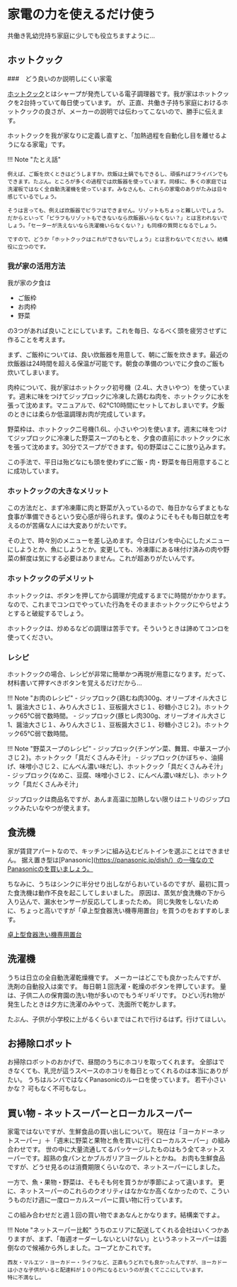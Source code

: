 # 家電の力を使えるだけ使う

共働き乳幼児持ち家庭に少しでも役立ちますように…


## ホットクック

###　どう良いのか説明しにくい家電

[ホットクック](https://jp.sharp/hotcook/)とはシャープが発売している電子調理器です。我が家はホットクックを2台持っていて毎日使っています。
が、正直、共働き子持ち家庭におけるホットクックの良さが、メーカーの説明では伝わってこないので、勝手に伝えます。

ホットクックを我が家なりに定義し直すと、「加熱過程を自動化し目を離せるようになる家電」です。

!!! Note "たとえ話"

    例えば、ご飯を炊くときはどうしますか。炊飯は土鍋でもできるし、頑張ればフライパンでもできます。たぶん。ところが多くの過程では炊飯器を使っています。同様に、多くの家庭では洗濯板ではなく全自動洗濯機を使っています。みなさんも、これらの家電のありがたみは日々感じているでしょう。

    そうは言っても、例えば炊飯器でピラフはできません。リゾットもちょっと難しいでしょう。だからといって「ピラフもリゾットもできないなら炊飯器いらなくない？」とは言われないでしょう。「セーターが洗えないなら洗濯機いらなくない？」も同様の質問となるでしょう。

    ですので、どうか「ホットクックはこれができないでしょう」とは言わないでください。結構役に立つのです。

### 我が家の活用方法

我が家の夕食は

 - ご飯枠
 - お肉枠
 - 野菜

の3つがあれば良いことにしています。これを毎日、なるべく頭を疲労させずに作ることを考えます。

まず、ご飯枠については、良い炊飯器を用意して、朝にご飯を炊きます。最近の炊飯器は24時間を超える保温が可能です。朝食の準備のついでに夕食のご飯も炊いてしまいます。

肉枠について、我が家はホットクック初号機（2.4L、大きいやつ）を使っています。週末に味をつけてジップロックに冷凍した鶏むね肉を、ホットクックに水を張って沈めます。マニュアルで、62℃10時間にセットしておしまいです。夕飯のときには柔らか低温調理お肉が完成しています。

野菜枠は、ホットクック二号機(1.6L、小さいやつ)を使います。週末に味をつけてジップロックに冷凍した野菜スープのもとを、夕食の直前にホットクックに水を張って沈めます。30分でスープができます。旬の野菜はここに放り込みます。

この手法で、平日は殆どなにも頭を使わずにご飯・肉・野菜を毎日用意することに成功しています。

### ホットクックの大きなメリット

この方法だと、まず冷凍庫に肉と野菜が入っているので、毎日かならずまともな食事が準備できるという安心感が得られます。僕のようにそもそも毎日献立を考えるのが苦痛な人には大変ありがたいです。

その上で、時々別のメニューを差し込めます。今日はパンを中心にしたメニューにしようとか、魚にしようとか。変更しても、冷凍庫にある味付け済みの肉や野菜の鮮度は気にする必要はありません。これが超ありがたいんです。


### ホットクックのデメリット

ホットクックは、ボタンを押してから調理が完成するまでに時間がかかります。なので、これまでコンロでやっていた行為をそのままホットクックにやらせようとすると破綻するでしょう。

ホットクックは、炒めるなどの調理は苦手です。そういうときは諦めてコンロを使ってください。


### レシピ

ホットクックの場合、レシピが非常に簡単かつ再現が用意になります。だって、材料書いて押すべきボタンを覚えるだけだから…

!!! Note "お肉のレシピ"
    - ジップロック{鶏むね肉300g、オリーブオイル大さじ1、醤油大さじ１、みりん大さじ１、豆板醤大さじ１、砂糖小さじ２}。ホットクック65℃弱で数時間。
    - ジップロック{豚ヒレ肉300g、オリーブオイル大さじ1、醤油大さじ１、みりん大さじ１、豆板醤大さじ１、砂糖小さじ２}。ホットクック65℃弱で数時間。
    
!!! Note "野菜スープのレシピ"
    - ジップロック{チンゲン菜、舞茸、中華スープ小さじ２}。ホットクック「具だくさんみそ汁」
    - ジップロック{かぼちゃ、油揚げ、味噌小さじ２、にんべん濃い味だし}、ホットクック「具だくさんみそ汁」
    - ジップロック{なめこ、豆腐、味噌小さじ２、にんべん濃い味だし}、ホットクック「具だくさんみそ汁」
     
ジップロックは商品名ですが、あんま高温に加熱しない限りはニトリのジップロックみたいなやつが使えます。
     
## 食洗機

家が賃貸アパートなので、キッチンに組み込むビルトインを選ぶことはできません。
据え置き型は[Panasonic](https://panasonic.jp/dish/）の一強なのでPanasonicのを買いましょう。

ちなみに、うちはシンクに半分せり出しながらおいているのですが、最初に買った食洗機は動作不良を起こしてしまいました。
原因は、蒸気が食洗機の下から入り込んで、漏水センサーが反応してしまったため。
同じ失敗をしないために、ちょっと高いですが「卓上型食器洗い機専用置台」を買うのをおすすめします。

[卓上型食器洗い機専用置台](https://panasonic.jp/dish/p-db/N-SP3.html)


## 洗濯機

うちは日立の全自動洗濯乾燥機です。
メーカーはどこでも良かったんですが、洗剤の自動投入は楽です。
毎日朝１回洗濯・乾燥のボタンを押しています。
量は、子供二人の保育園の洗い物が多いのでもうギリギリです。
ひどい汚れ物が発生したときは夕方に洗濯のみやって、洗面所で乾かします。

たぶん、子供が小学校に上がるくらいまではこれで行けるはず。行けてほしい。


## お掃除ロボット

お掃除ロボットのおかげで、昼間のうちにホコリを取ってくれます。
全部はできなくても、乳児が這うスペースのホコリを毎日とってくれるのは本当にありがたい。
うちはルンバではなくPanasonicのルーロを使っています。
若干小さいかな？
可もなく不可もなし。

## 買い物 - ネットスーパーとローカルスーパー

家電ではないですが、生鮮食品の買い出しについて。
現在は「ヨーカドーネットスーパー」＋「週末に野菜と果物と魚を買いに行くローカルスーパー」の組み合わせです。
世の中に大量流通してるパッケージしたものはもう全てネットスーパーです。超熟の食パンとかブルガリアヨーグルトとかね。
お肉も生鮮食品ですが、どうせ見るのは消費期限くらいなので、ネットスーパーにしました。

一方で、魚・果物・野菜は、そもそも何を買うかが季節によって違います。
更に、ネットスーパーのこれらのクオリティはなかなか高くなかったので、こういうものだけ週に一度ローカルスーパーに買い物に行っています。

この組み合わせだと週１回の買い物でまあなんとかなります。結構楽ですよ。


!!! Note "ネットスーパー比較"
    うちのエリアに配送してくれる会社はいくつかありますが、まず、「毎週オーダーしないといけない」というネットスーパーは面倒なので候補から外しました。コープとかこれです。
    
    西友・マルエツ・ヨーカドー・ライフなど、正直もうどれでも良かったんですが、ヨーカドーは小さな子供がいると配達料が１００円になるというのが良くてここにしています。
    特に不満なし。

